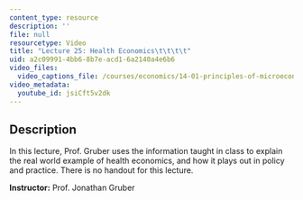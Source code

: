 ```yaml
---
content_type: resource
description: ''
file: null
resourcetype: Video
title: "Lecture 25: Health Economics\t\t\t\t"
uid: a2c09991-4bb6-8b7e-acd1-6a2140a4e6b6
video_files:
  video_captions_file: /courses/economics/14-01-principles-of-microeconomics-fall-2018/lecture-videos/lec-25-health-economics/jsiCft5v2dk.vtt
video_metadata:
  youtube_id: jsiCft5v2dk
---
```


Description
-----------

In this lecture, Prof. Gruber uses the information taught in class to explain the real world example of health economics, and how it plays out in policy and practice. There is no handout for this lecture. 

**Instructor:** Prof. Jonathan Gruber